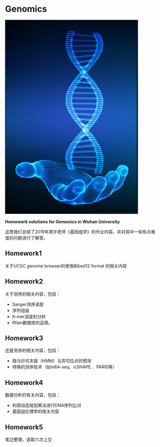 # Genomics
![DNA in hand](.images/image-20200115004139547.png)

**Homework solutions for Genomics in Wuhan University**

这里我们总结了2019年周宇老师《基因组学》的作业内容。并对其中一些有点难度的问题进行了解答。

## Homework1

关于UCSC genome browser的使用和bed12 format 的相关内容

## Homework2

关于测序的相关内容，包括：

+ Sanger测序读胶
+ 序列组装
+ K-mer深度的分析
+ Rfam数据库的运用。

## Homework3

还是测序的相关内容，包括：

+ 隐马尔可夫链（HMM）与剪切位点的预测
+ 特殊的测序技术（如m6A-seq、icSHAPE 、PARIS等）

## Homework4

数据分析的有关内容，包括：

+ 利用动态规划算法进行DNA序列比对
+ 基因组伦理学的相关内容

## Homework5

笔记整理，选取六次上交
